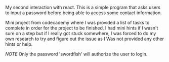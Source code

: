 My second interaction with react. This is a simple program that asks users to input a password before being able to access some contact information.

Mini project from codecademy where I was provided a list of tasks to complete in order for the project to be finished. I had mini hints if I wasn't sure on a step but if I really got stuck somewhere, I was forced to do my own research to try and figure out the issue as I Was not provided any other hints or help.

*NOTE*
Only the password 'swordfish' will authorize the user to login.
